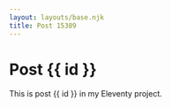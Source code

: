 ```yaml
---
layout: layouts/base.njk
title: Post 15389
---
```


# Post {{ id }}

This is post {{ id }} in my Eleventy project.
